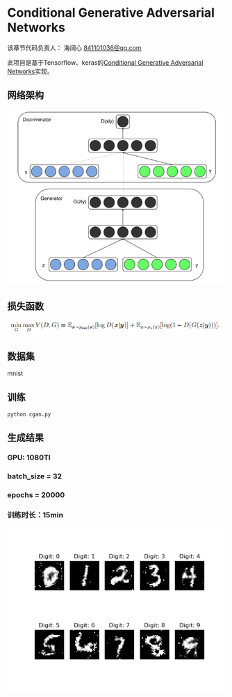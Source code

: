 # Conditional Generative Adversarial Networks
该章节代码负责人： 海阔心 841101036@qq.com  

此项目是基于Tensorflow、keras的[Conditional Generative Adversarial Networks](https://arxiv.org/abs/1411.1784)实现。

## 网络架构
![Condition adversarial net](cgan.png "Condition adversarial net")

## 损失函数 
![loss](loss.png "loss")

## 数据集
mnist

## 训练
```
python cgan.py
```

## 生成结果
### GPU: 1080TI
### batch_size = 32    
### epochs = 20000
### 训练时长：15min
![](images/19800.png)
